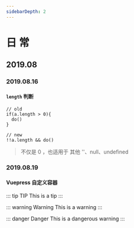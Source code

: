 ```yaml
---
sidebarDepth: 2
---
```

# 日 常
## 2019.08
### 2019.08.16

#### `length` 判断
```
// old
if(a.length > 0){
  do()
}

// new
!!a.length && do()
```

> 不仅是 0 ，也适用于 其他 ''、null、undefined

### 2019.08.19

#### Vuepress 自定义容器

::: tip TIP
This is a tip
:::

::: warning Warning
This is a warning
:::

::: danger Danger
This is a dangerous warning
:::
